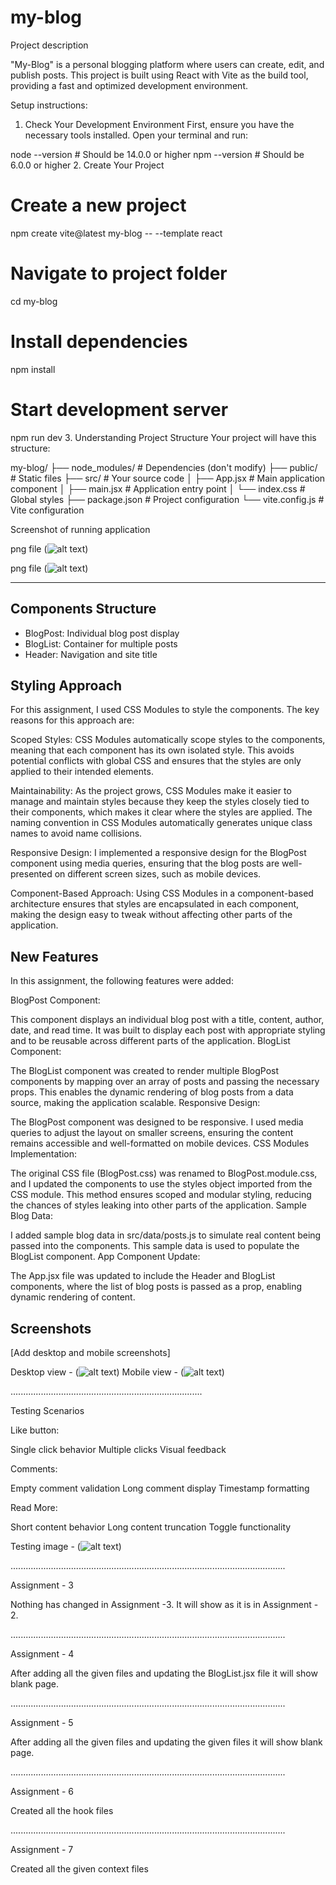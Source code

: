 # my-blog

Project description

"My-Blog" is a personal blogging platform where users can create, edit, and publish posts. This project is built using React with Vite as the build tool, providing a fast and optimized development environment. 

Setup instructions:

1. Check Your Development Environment
First, ensure you have the necessary tools installed. Open your terminal and run:

node --version  # Should be 14.0.0 or higher
npm --version   # Should be 6.0.0 or higher
2. Create Your Project
# Create a new project
npm create vite@latest my-blog -- --template react

# Navigate to project folder
cd my-blog

# Install dependencies
npm install

# Start development server
npm run dev
3. Understanding Project Structure
Your project will have this structure:

my-blog/
├── node_modules/     # Dependencies (don't modify)
├── public/          # Static files
├── src/             # Your source code
│   ├── App.jsx      # Main application component
│   ├── main.jsx     # Application entry point
│   └── index.css    # Global styles
├── package.json     # Project configuration
└── vite.config.js   # Vite configuration


Screenshot of running application


png file (![alt text](Screenshot.png))

png file (![alt text](Screenshot1.png))


------------------------------------------------------------------------------------------------


## Components Structure
- BlogPost: Individual blog post display
- BlogList: Container for multiple posts
- Header: Navigation and site title

## Styling Approach
For this assignment, I used CSS Modules to style the components. The key reasons for this approach are:

Scoped Styles: CSS Modules automatically scope styles to the components, meaning that each component has its own isolated style. This avoids potential conflicts with global CSS and ensures that the styles are only applied to their intended elements.

Maintainability: As the project grows, CSS Modules make it easier to manage and maintain styles because they keep the styles closely tied to their components, which makes it clear where the styles are applied. The naming convention in CSS Modules automatically generates unique class names to avoid name collisions.

Responsive Design: I implemented a responsive design for the BlogPost component using media queries, ensuring that the blog posts are well-presented on different screen sizes, such as mobile devices.

Component-Based Approach: Using CSS Modules in a component-based architecture ensures that styles are encapsulated in each component, making the design easy to tweak without affecting other parts of the application.



## New Features
In this assignment, the following features were added:

BlogPost Component:

This component displays an individual blog post with a title, content, author, date, and read time. It was built to display each post with appropriate styling and to be reusable across different parts of the application.
BlogList Component:

The BlogList component was created to render multiple BlogPost components by mapping over an array of posts and passing the necessary props. This enables the dynamic rendering of blog posts from a data source, making the application scalable.
Responsive Design:

The BlogPost component was designed to be responsive. I used media queries to adjust the layout on smaller screens, ensuring the content remains accessible and well-formatted on mobile devices.
CSS Modules Implementation:

The original CSS file (BlogPost.css) was renamed to BlogPost.module.css, and I updated the components to use the styles object imported from the CSS module. This method ensures scoped and modular styling, reducing the chances of styles leaking into other parts of the application.
Sample Blog Data:

I added sample blog data in src/data/posts.js to simulate real content being passed into the components. This sample data is used to populate the BlogList component.
App Component Update:

The App.jsx file was updated to include the Header and BlogList components, where the list of blog posts is passed as a prop, enabling dynamic rendering of content.

## Screenshots
[Add desktop and mobile screenshots]

Desktop view - (![alt text](Screenshot2.png))
Mobile view - (![alt text](Screenshot3.png))

............................................................................

Testing Scenarios

Like button:

Single click behavior
Multiple clicks
Visual feedback

Comments:

Empty comment validation
Long comment display
Timestamp formatting


Read More:

Short content behavior
Long content truncation
Toggle functionality

Testing image - (![alt text](Screenshot4.png))


.............................................................................................................

Assignment - 3

Nothing has changed in Assignment -3. 
It will show as it is in Assignment - 2.


.............................................................................................................

Assignment - 4

After adding all the given files and updating the BlogList.jsx file it will show blank page.



.............................................................................................................


Assignment - 5

After adding all the given files and updating the given files it will show blank page.


.............................................................................................................


Assignment - 6

Created all the hook files 


.............................................................................................................


Assignment - 7

Created all the given context files